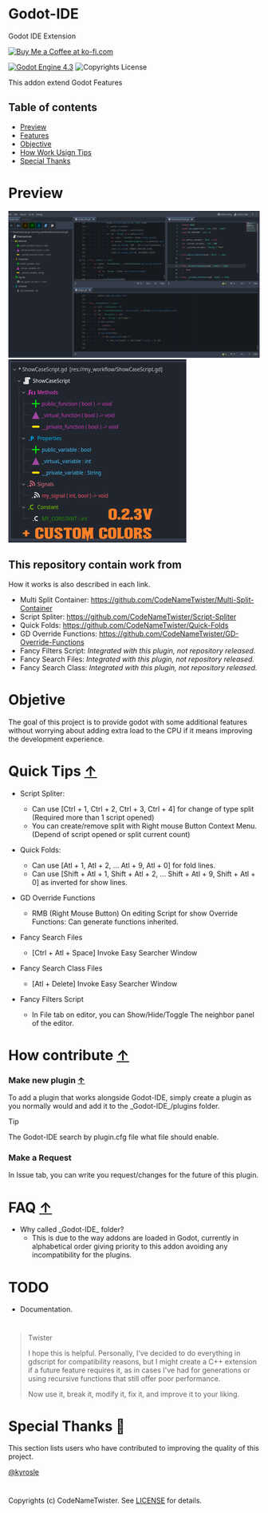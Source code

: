 # Godot-IDE
Godot IDE Extension

<a href='https://ko-fi.com/S6S11CPSR5' target='_blank'><img height='36' style='border:0px;height:36px;' src='https://storage.ko-fi.com/cdn/kofi4.png?v=6' border='0' alt='Buy Me a Coffee at ko-fi.com' /></a>

[![Godot Engine 4.3](https://img.shields.io/badge/Godot_Engine-4.x-blue)](https://godotengine.org/) ![Copyrights License](https://img.shields.io/badge/License-MIT-blue)

This addon extend Godot Features

## Table of contents

- [Preview](#preview)
- [Features](#this-repository-contain-work-from)
- [Objective](#objetive)
- [How Work Usign Tips](#quick-tips-)
- [Special Thanks](#special-thanks-)

# Preview
![Preview0](images/preview0.png)
![Preview1](images/preview1.png)

## This repository contain work from
How it works is also described in each link.

* Multi Split Container:
  https://github.com/CodeNameTwister/Multi-Split-Container
* Script Spliter:
  https://github.com/CodeNameTwister/Script-Spliter
* Quick Folds:
  https://github.com/CodeNameTwister/Quick-Folds
* GD Override Functions:
  https://github.com/CodeNameTwister/GD-Override-Functions
* Fancy Filters Script:
  *Integrated with this plugin, not repository released.*
* Fancy Search Files:
  *Integrated with this plugin, not repository released.*
* Fancy Search Class:
  *Integrated with this plugin, not repository released.*

# Objetive
The goal of this project is to provide godot with some additional features without worrying about adding extra load to the CPU if it means improving the development experience.


# Quick Tips [↑](#table-of-contents)

* Script Spliter:
	* Can use [Ctrl + 1, Ctrl + 2, Ctrl + 3, Ctrl + 4] for change of type split (Required more than 1 script opened)
  	* You can create/remove split with Right mouse Button Context Menu. (Depend of script opened or split current count)

* Quick Folds:
	* Can use [Atl + 1, Atl + 2, ... Atl + 9, Atl + 0] for fold lines.
	* Can use [Shift + Atl + 1, Shift + Atl + 2, ... Shift + Atl + 9, Shift + Atl + 0] as inverted for show lines.

* GD Override Functions
	* RMB (Right Mouse Button) On editing Script for show Override Functions: Can generate functions inherited.

* Fancy Search Files
	* [Ctrl + Atl + Space] Invoke Easy Searcher Window

* Fancy Search Class Files
	* [Atl + Delete] Invoke Easy Searcher Window

* Fancy Filters Script
	* In File tab on editor, you can Show/Hide/Toggle The neighbor panel of the editor.


# How contribute [↑](#table-of-contents)

### Make new plugin [↑](#table-of-contents)
To add a plugin that works alongside Godot-IDE, simply create a plugin as you normally would and add it to the \_Godot-IDE\_/plugins folder.

>[!TIP]
> The Godot-IDE search by plugin.cfg file what file should enable.

### Make a Request
In Issue tab, you can write you request/changes for the future of this plugin.

# FAQ [↑](#table-of-contents)
* Why called \_Godot-IDE\_ folder?
	* This is due to the way addons are loaded in Godot, currently in alphabetical order giving priority to this addon avoiding any incompatibility for the plugins.

# TODO 
* Documentation.


#
> Twister
>
> I hope this is helpful. Personally, I've decided to do everything in gdscript for compatibility reasons, but I might create a C++ extension if a future feature requires it, as in cases I've had for generations or using recursive functions that still offer poor performance.
>
> Now use it, break it, modify it, fix it, and improve it to your liking.

# Special Thanks 📜 
This section lists users who have contributed to improving the quality of this project.

[@kyrosle](https://github.com/kyrosle)

# 
Copyrights (c) CodeNameTwister. See [LICENSE](LICENSE) for details.

[godot engine]: https://godotengine.org/

